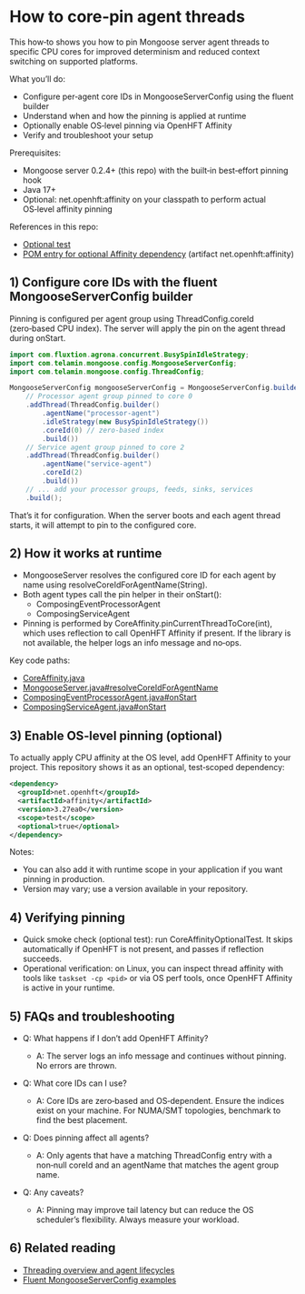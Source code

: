 # How to core‑pin agent threads

This how‑to shows you how to pin Mongoose server agent threads to specific CPU cores for improved determinism and
reduced context switching on supported platforms.

What you’ll do:

- Configure per‑agent core IDs in MongooseServerConfig using the fluent builder
- Understand when and how the pinning is applied at runtime
- Optionally enable OS‑level pinning via OpenHFT Affinity
- Verify and troubleshoot your setup

Prerequisites:

- Mongoose server 0.2.4+ (this repo) with the built‑in best‑effort pinning hook
- Java 17+
- Optional: net.openhft:affinity on your classpath to perform actual OS‑level affinity pinning

References in this repo:

- [Optional test]({{source_root}}/test/java/com/telamin/mongoose/internal/CoreAffinityOptionalTest.java)
- [POM entry for optional Affinity dependency](https://github.com/gregv12/fluxtion-server/blob/main/pom.xml) (artifact
  net.openhft:affinity)

## 1) Configure core IDs with the fluent MongooseServerConfig builder

Pinning is configured per agent group using ThreadConfig.coreId (zero‑based CPU index). The server will apply the pin on
the agent thread during onStart.

```java
import com.fluxtion.agrona.concurrent.BusySpinIdleStrategy;
import com.telamin.mongoose.config.MongooseServerConfig;
import com.telamin.mongoose.config.ThreadConfig;

MongooseServerConfig mongooseServerConfig = MongooseServerConfig.builder()
    // Processor agent group pinned to core 0
    .addThread(ThreadConfig.builder()
        .agentName("processor-agent")
        .idleStrategy(new BusySpinIdleStrategy())
        .coreId(0) // zero-based index
        .build())
    // Service agent group pinned to core 2
    .addThread(ThreadConfig.builder()
        .agentName("service-agent")
        .coreId(2)
        .build())
    // ... add your processor groups, feeds, sinks, services
    .build();
```

That’s it for configuration. When the server boots and each agent thread starts, it will attempt to pin to the
configured core.

## 2) How it works at runtime

- MongooseServer resolves the configured core ID for each agent by name using resolveCoreIdForAgentName(String).
- Both agent types call the pin helper in their onStart():
    - ComposingEventProcessorAgent
    - ComposingServiceAgent
- Pinning is performed by CoreAffinity.pinCurrentThreadToCore(int), which uses reflection to call OpenHFT Affinity if
  present. If the library is not available, the helper logs an info message and no‑ops.

Key code paths:

- [CoreAffinity.java]({{source_root}}/main/java/com/telamin/mongoose/internal/CoreAffinity.java)
- [MongooseServer.java#resolveCoreIdForAgentName]({{source_root}}/main/java/com/telamin/mongoose/MongooseServer.java#L726)
- [ComposingEventProcessorAgent.java#onStart]({{source_root}}/main/java/com/telamin/mongoose/dutycycle/ComposingEventProcessorAgent.java#L233)
- [ComposingServiceAgent.java#onStart]({{source_root}}/main/java/com/telamin/mongoose/dutycycle/ComposingServiceAgent.java#L89)

## 3) Enable OS‑level pinning (optional)

To actually apply CPU affinity at the OS level, add OpenHFT Affinity to your project. This repository shows it as an
optional, test‑scoped dependency:

```xml
<dependency>
  <groupId>net.openhft</groupId>
  <artifactId>affinity</artifactId>
  <version>3.27ea0</version>
  <scope>test</scope>
  <optional>true</optional>
</dependency>
```

Notes:

- You can also add it with runtime scope in your application if you want pinning in production.
- Version may vary; use a version available in your repository.

## 4) Verifying pinning

- Quick smoke check (optional test): run CoreAffinityOptionalTest. It skips automatically if OpenHFT is not present, and
  passes if reflection succeeds.
- Operational verification: on Linux, you can inspect thread affinity with tools like `taskset -cp <pid>` or via OS perf
  tools, once OpenHFT Affinity is active in your runtime.

## 5) FAQs and troubleshooting

- Q: What happens if I don’t add OpenHFT Affinity?
    - A: The server logs an info message and continues without pinning. No errors are thrown.

- Q: What core IDs can I use?
    - A: Core IDs are zero‑based and OS‑dependent. Ensure the indices exist on your machine. For NUMA/SMT topologies,
      benchmark to find the best placement.

- Q: Does pinning affect all agents?
    - A: Only agents that have a matching ThreadConfig entry with a non‑null coreId and an agentName that matches the
      agent group name.

- Q: Any caveats?
    - A: Pinning may improve tail latency but can reduce the OS scheduler’s flexibility. Always measure your workload.

## 6) Related reading

- [Threading overview and agent lifecycles](../architecture/threading-model.md#optional-core-pinning-for-agent-threads)
- [Fluent MongooseServerConfig examples]({{source_root}}/test/java/com/telamin/mongoose/example/BuilderApiFluentExampleTest.java)
